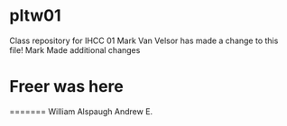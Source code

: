 # pltw01
Class repository for IHCC 01
Mark Van Velsor has made a change to this file!
Mark Made additional changes


Freer was here
=======
=======
William Alspaugh
Andrew E.
